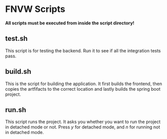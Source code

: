 # FNVW Scripts

**All scripts must be executed from inside the script directory!**

## test.sh

This script is for testing the backend. Run it to see if all the integration tests pass.

## build.sh

This is the script for building the application. It first builds the frontend, then copies the artfifacts to the correct location and lastly builds the spring boot project.

## run.sh

This script runs the project. It asks you whether you want to run the project in detached mode or not. Press _y_ for detached mode, and _n_ for running not in detached mode.